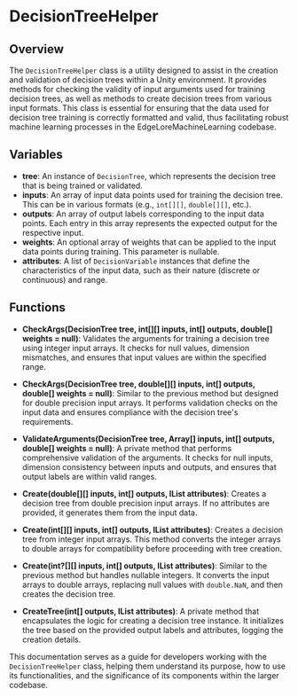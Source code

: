 # DecisionTreeHelper

## Overview
The `DecisionTreeHelper` class is a utility designed to assist in the creation and validation of decision trees within a Unity environment. It provides methods for checking the validity of input arguments used for training decision trees, as well as methods to create decision trees from various input formats. This class is essential for ensuring that the data used for decision tree training is correctly formatted and valid, thus facilitating robust machine learning processes in the EdgeLoreMachineLearning codebase.

## Variables
- **tree**: An instance of `DecisionTree`, which represents the decision tree that is being trained or validated.
- **inputs**: An array of input data points used for training the decision tree. This can be in various formats (e.g., `int[][]`, `double[][]`, etc.).
- **outputs**: An array of output labels corresponding to the input data points. Each entry in this array represents the expected output for the respective input.
- **weights**: An optional array of weights that can be applied to the input data points during training. This parameter is nullable.
- **attributes**: A list of `DecisionVariable` instances that define the characteristics of the input data, such as their nature (discrete or continuous) and range.

## Functions
- **CheckArgs(DecisionTree tree, int[][] inputs, int[] outputs, double[] weights = null)**: Validates the arguments for training a decision tree using integer input arrays. It checks for null values, dimension mismatches, and ensures that input values are within the specified range.

- **CheckArgs(DecisionTree tree, double[][] inputs, int[] outputs, double[] weights = null)**: Similar to the previous method but designed for double precision input arrays. It performs validation checks on the input data and ensures compliance with the decision tree's requirements.

- **ValidateArguments(DecisionTree tree, Array[] inputs, int[] outputs, double[] weights = null)**: A private method that performs comprehensive validation of the arguments. It checks for null inputs, dimension consistency between inputs and outputs, and ensures that output labels are within valid ranges.

- **Create(double[][] inputs, int[] outputs, IList<DecisionVariable> attributes)**: Creates a decision tree from double precision input arrays. If no attributes are provided, it generates them from the input data.

- **Create(int[][] inputs, int[] outputs, IList<DecisionVariable> attributes)**: Creates a decision tree from integer input arrays. This method converts the integer arrays to double arrays for compatibility before proceeding with tree creation.

- **Create(int?[][] inputs, int[] outputs, IList<DecisionVariable> attributes)**: Similar to the previous method but handles nullable integers. It converts the input arrays to double arrays, replacing null values with `double.NaN`, and then creates the decision tree.

- **CreateTree(int[] outputs, IList<DecisionVariable> attributes)**: A private method that encapsulates the logic for creating a decision tree instance. It initializes the tree based on the provided output labels and attributes, logging the creation details.

This documentation serves as a guide for developers working with the `DecisionTreeHelper` class, helping them understand its purpose, how to use its functionalities, and the significance of its components within the larger codebase.